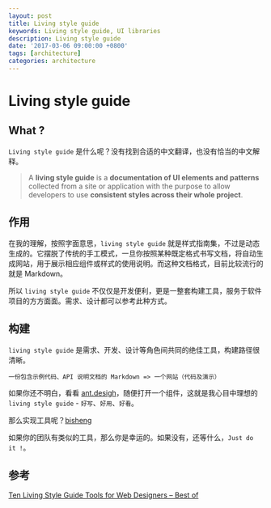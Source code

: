 ```yaml
---
layout: post
title: Living style guide
keywords: Living style guide, UI libraries
description: Living style guide
date: '2017-03-06 09:00:00 +0800'
tags: [architecture]
categories: architecture
---
```


# Living style guide

## What ?

`Living style guide` 是什么呢？没有找到合适的中文翻译，也没有恰当的中文解释。

> A **living style guide** is a **documentation of UI elements and patterns** collected from a site or application with the purpose to allow developers to use **consistent styles across their whole project**.

## 作用

在我的理解，按照字面意思，`living style guide` 就是样式指南集，不过是动态生成的。它摆脱了传统的手工模式，一旦你按照某种既定格式书写文档，将自动生成网站，用于展示相应组件或样式的使用说明。而这种文档格式，目前比较流行的就是 Markdown。

所以 `living style guide` 不仅仅是开发便利，更是一整套构建工具，服务于软件项目的方方面面。需求、设计都可以参考此种方式。

## 构建

`living style guide` 是需求、开发、设计等角色间共同的绝佳工具，构建路径很清晰。

```
一份包含示例代码、API 说明文档的 Markdown => 一个网站（代码及演示）
```

如果你还不明白，看看 [ant.desigh](https://ant.design/docs/react/introduce-cn)，随便打开一个组件，这就是我心目中理想的 `living style guide` - `好写`、`好用`、`好看`。

那么实现工具呢？[bisheng](https://github.com/benjycui/bisheng)

如果你的团队有类似的工具，那么你是幸运的。如果没有，还等什么，`Just do it !`。

## 参考

[Ten Living Style Guide Tools for Web Designers – Best of](http://www.hongkiat.com/blog/best-living-style-guide-tools/)
